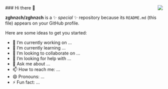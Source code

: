 <img align="right" src="https://github-readme-stats.vercel.app/api?username=zghnzch&show_icons=true&icon_color=CE1D2D&text_color=718096&bg_color=ffffff&hide_title=true" />
### Hi there 👋

**zghnzch/zghnzch** is a ✨ _special_ ✨ repository because its `README.md` (this file) appears on your GitHub profile.

Here are some ideas to get you started:

- 🔭 I’m currently working on ...
- 🌱 I’m currently learning ...
- 👯 I’m looking to collaborate on ...
- 🤔 I’m looking for help with ...
- 💬 Ask me about ...
- 📫 How to reach me: ...
- 😄 Pronouns: ...
- ⚡ Fun fact: ...
